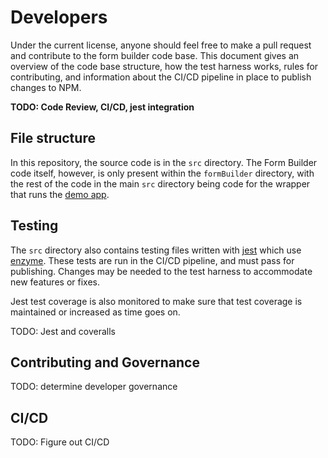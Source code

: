# Developers

Under the current license, anyone should feel free to make a pull request and contribute to the form builder code base. This document gives an overview of the code base structure, how the test harness works, rules for contributing, and information about the CI/CD pipeline in place to publish changes to NPM.

**TODO: Code Review, CI/CD, jest integration**

## File structure

In this repository, the source code is in the `src` directory. The Form Builder code itself, however, is only present within the `formBuilder` directory, with the rest of the code in the main `src` directory being code for the wrapper that runs the [demo app](https://ginkgobioworks.github.io/react-json-schema-form-builder/). 

## Testing

The `src` directory also contains testing files written with [jest](https://ginkgobioworks.github.io/react-json-schema-form-builder/) which use [enzyme](https://github.com/enzymejs/enzyme). These tests are run in the CI/CD pipeline, and must pass for publishing. Changes may be needed to the test harness to accommodate new features or fixes.

Jest test coverage is also monitored to make sure that test coverage is maintained or increased as time goes on.

TODO: Jest and coveralls

## Contributing and Governance

TODO: determine developer governance

## CI/CD

TODO: Figure out CI/CD